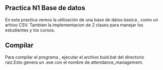 ## Practica N1 Base de datos

En esta practica vemos la utilización de una base de datos basica , como un arhivo CSV. Tambien la implementacion de 2 clases para manejar los estudiantes y los cursos.

## Compilar

Para compilar el programa , ejecutar el archivo buid.bat del directorio raíz.Esto genera un .exe con el nombre de attendance_management.